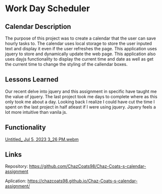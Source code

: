 # Work Day Scheduler
## Calendar Description
The purpose of this project was to create a calendar that the user can save hourly tasks to. The calendar uses local storage to store the user inputed text and display it even if the user refreshes the page. This application uses jquery to store and dynamically update the web page. This application also uses dayjs functionality to display the current time and date as well as get the current time to change the styling of the callendar boxes.


## Lessons Learned
Our recent delve into jquery and this assignment in specific have taught me the value of jquery. The last project took me days to complete where as this only took me about a day. Looking back I realize I could have cut the time I spent on the last project in half atleast if I were using jquery. Jquery feels a lot more intuitive than vanila js. 

## Functionality
[Untitled_ Jul 5, 2023 3_26 PM.webm](https://github.com/ChazCoats98/Chaz-Coats-s-calendar-assignment/assets/134428862/78ee6e57-e64e-411c-8f63-3a668b957c1e)







## Links
Repository: https://github.com/ChazCoats98/Chaz-Coats-s-calendar-assignment

Aplication: https://chazcoats98.github.io/Chaz-Coats-s-calendar-assignment/
